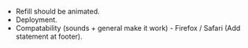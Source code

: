 - Refill should be animated.
- Deployment.
- Compatability (sounds + general make it work) - Firefox / Safari (Add statement at footer).
